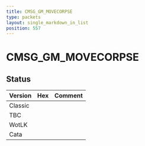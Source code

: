 ```yaml
---
title: CMSG_GM_MOVECORPSE
type: packets
layout: single_markdown_in_list
position: 557
---
```


# CMSG_GM_MOVECORPSE

## Status

Version | Hex | Comment
---------- | ---------- | ---------- 
Classic |  |  
TBC |  |  
WotLK |  |  
Cata |  |  
